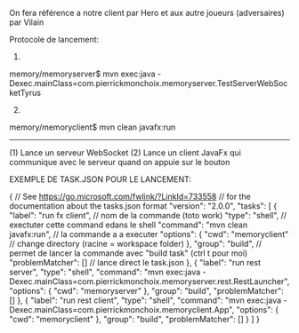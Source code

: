 On fera référence a notre client par Hero
et aux autre joueurs (adversaires) par Vilain





Protocole de lancement:

1)
memory/memoryserver$ mvn exec:java -Dexec.mainClass=com.pierrickmonchoix.memoryserver.TestServerWebSocketTyrus

2)
memory/memoryclient$ mvn clean javafx:run

--------------------

(1) Lance un serveur WebSocket
(2) Lance un client JavaFx qui communique avec le serveur quand on appuie sur le bouton







EXEMPLE DE TASK.JSON POUR LE LANCEMENT:

{
    // See https://go.microsoft.com/fwlink/?LinkId=733558
    // for the documentation about the tasks.json format
    "version": "2.0.0",
    "tasks": [
        {
            "label": "run fx client",   // nom de la commande (toto work)
            "type": "shell",   // exectuter cette command edans le shell
            "command": "mvn clean javafx:run",   // la commande a  a executer
            "options": {
                "cwd": "memoryclient"  // change directory (racine = workspace folder)
            },
            "group": "build",  // permet de lancer la commande avec "build task" (ctrl t pour moi)
            "problemMatcher": []  // lance direct le task.json
        },
        {
            "label": "run rest server",
            "type": "shell",
            "command": "mvn exec:java -Dexec.mainClass=com.pierrickmonchoix.memoryserver.rest.RestLauncher",
            "options": {
                "cwd": "memoryserver"
            },
            "group": "build",
            "problemMatcher": []
        },
        {
            "label": "run rest client",
            "type": "shell",
            "command": "mvn exec:java -Dexec.mainClass=com.pierrickmonchoix.memoryclient.App",
            "options": {
                "cwd": "memoryclient"
            },
            "group": "build",
            "problemMatcher": []
        }
    ]
}